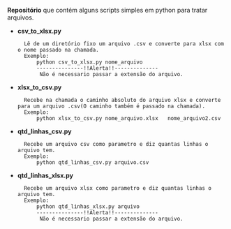 **Repositório** que contém alguns scripts simples em python para tratar arquivos.

- **csv_to_xlsx.py**  
    
        Lê de um diretório fixo um arquivo .csv e converte para xlsx com o nome passado na chamada.
        Exemplo:
            python csv_to_xlsx.py nome_arquivo  
            ---------------!!Alerta!!--------------
             Não é necessario passar a extensão do arquivo.
- **xlsx_to_csv.py** 
        
        Recebe na chamada o caminho absoluto do arquivo xlsx e converte para um arquivo .csv(O caminho também é passado na chamada).
        Exemplo:
            python xlsx_to_csv.py nome_arquivo.xlsx   nome_arquivo2.csv 
- **qtd_linhas_csv.py** 

        Recebe um arquivo csv como parametro e diz quantas linhas o arquivo tem.
        Exemplo:
            python qtd_linhas_csv.py arquivo.csv

- **qtd_linhas_xlsx.py** 

        Recebe um arquivo xlsx como parametro e diz quantas linhas o arquivo tem.
        Exemplo:
            python qtd_linhas_xlsx.py arquivo
            ---------------!!Alerta!!--------------
             Não é necessario passar a extensão do arquivo.
